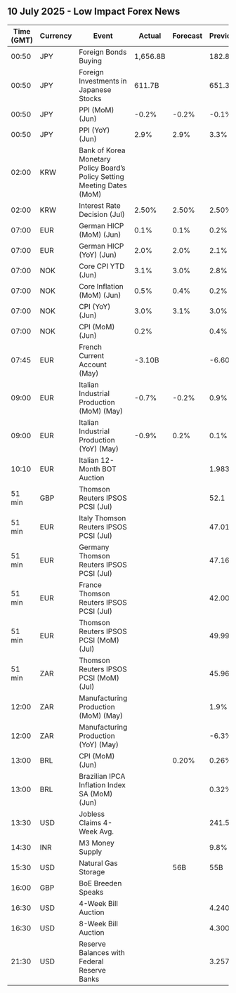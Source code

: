 ## 10 July 2025 - Low Impact Forex News

| Time (GMT) | Currency | Event | Actual | Forecast | Previous |
|------|----------|-------|--------|----------|----------|
| 00:50 | JPY | Foreign Bonds Buying | 1,656.8B |  | 182.8B |
| 00:50 | JPY | Foreign Investments in Japanese Stocks | 611.7B |  | 651.3B |
| 00:50 | JPY | PPI (MoM) (Jun) | -0.2% | -0.2% | -0.1% |
| 00:50 | JPY | PPI (YoY) (Jun) | 2.9% | 2.9% | 3.3% |
| 02:00 | KRW | Bank of Korea Monetary Policy Board’s Policy Setting Meeting Dates (MoM) |  |  |  |
| 02:00 | KRW | Interest Rate Decision (Jul) | 2.50% | 2.50% | 2.50% |
| 07:00 | EUR | German HICP (MoM) (Jun) | 0.1% | 0.1% | 0.2% |
| 07:00 | EUR | German HICP (YoY) (Jun) | 2.0% | 2.0% | 2.1% |
| 07:00 | NOK | Core CPI YTD (Jun) | 3.1% | 3.0% | 2.8% |
| 07:00 | NOK | Core Inflation (MoM) (Jun) | 0.5% | 0.4% | 0.2% |
| 07:00 | NOK | CPI (YoY) (Jun) | 3.0% | 3.1% | 3.0% |
| 07:00 | NOK | CPI (MoM) (Jun) | 0.2% |  | 0.4% |
| 07:45 | EUR | French Current Account (May) | -3.10B |  | -6.60B |
| 09:00 | EUR | Italian Industrial Production (MoM) (May) | -0.7% | -0.2% | 0.9% |
| 09:00 | EUR | Italian Industrial Production (YoY) (May) | -0.9% | 0.2% | 0.1% |
| 10:10 | EUR | Italian 12-Month BOT Auction |  |  | 1.983% |
| 51 min | GBP | Thomson Reuters IPSOS PCSI (Jul) |  |  | 52.1 |
| 51 min | EUR | Italy Thomson Reuters IPSOS PCSI (Jul) |  |  | 47.01 |
| 51 min | EUR | Germany Thomson Reuters IPSOS PCSI (Jul) |  |  | 47.16 |
| 51 min | EUR | France Thomson Reuters IPSOS PCSI (Jul) |  |  | 42.00 |
| 51 min | EUR | Thomson Reuters IPSOS PCSI (MoM) (Jul) |  |  | 49.99 |
| 51 min | ZAR | Thomson Reuters IPSOS PCSI (MoM) (Jul) |  |  | 45.96 |
| 12:00 | ZAR | Manufacturing Production (MoM) (May) |  |  | 1.9% |
| 12:00 | ZAR | Manufacturing Production (YoY) (May) |  |  | -6.3% |
| 13:00 | BRL | CPI (MoM) (Jun) |  | 0.20% | 0.26% |
| 13:00 | BRL | Brazilian IPCA Inflation Index SA (MoM) (Jun) |  |  | 0.32% |
| 13:30 | USD | Jobless Claims 4-Week Avg. |  |  | 241.50K |
| 14:30 | INR | M3 Money Supply |  |  | 9.8% |
| 15:30 | USD | Natural Gas Storage |  | 56B | 55B |
| 16:00 | GBP | BoE Breeden Speaks |  |  |  |
| 16:30 | USD | 4-Week Bill Auction |  |  | 4.240% |
| 16:30 | USD | 8-Week Bill Auction |  |  | 4.300% |
| 21:30 | USD | Reserve Balances with Federal Reserve Banks |  |  | 3.257T |
